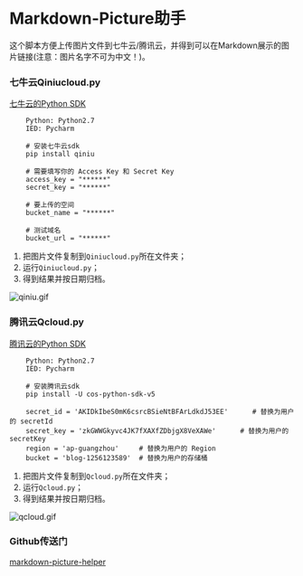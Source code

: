 # Markdown-Picture助手  

这个脚本方便上传图片文件到七牛云/腾讯云，并得到可以在Markdown展示的图片链接(注意：图片名字不可为中文！)。  
### 七牛云Qiniucloud.py
[七牛云的Python SDK](https://developer.qiniu.com/kodo/sdk/1242/python)
```
	Python: Python2.7
    IED: Pycharm
    
    # 安装七牛云sdk
    pip install qiniu
    
    # 需要填写你的 Access Key 和 Secret Key
	access_key = "******"
	secret_key = "******"

	# 要上传的空间
	bucket_name = "******"

	# 测试域名
	bucket_url = "******"
```
1. 把图片文件复制到`Qiniucloud.py`所在文件夹；
2. 运行`Qiniucloud.py`；
3. 得到结果并按日期归档。

![qiniu.gif](http://ows764enq.bkt.clouddn.com/qiniu.gif)

### 腾讯云Qcloud.py
[腾讯云的Python SDK](hhttps://cloud.tencent.com/document/product/436/12270)
```
	Python: Python2.7
    IED: Pycharm
    
    # 安装腾讯云sdk
    pip install -U cos-python-sdk-v5
    
    secret_id = 'AKIDkIbeS0mK6csrcBSieNtBFArLdkdJ53EE'      # 替换为用户的 secretId
	secret_key = 'zkGWWGkyvc4JK7fXAXfZDbjgX8VeXAWe'      # 替换为用户的 secretKey
	region = 'ap-guangzhou'     # 替换为用户的 Region
	bucket = 'blog-1256123589'  # 替换为用户的存储桶
```
1. 把图片文件复制到`Qcloud.py`所在文件夹；
2. 运行`Qcloud.py`；
3. 得到结果并按日期归档。

![qcloud.gif](http://blog-1256123589.cos.ap-guangzhou.myqcloud.com/qcloud.gif)

### Github传送门
[markdown-picture-helper](https://github.com/chenrb/markdown-picture-helper)
